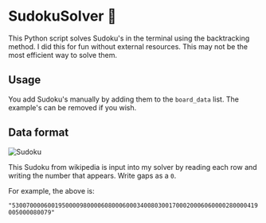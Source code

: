 # SudokuSolver 🧩

This Python script solves Sudoku's in the terminal using the backtracking method. I did this for fun without external resources. This may not be the most efficient way to solve them.

## Usage

You add Sudoku's manually by adding them to the `board_data` list. The example's can be removed if you wish.

## Data format

![Sudoku](https://upload.wikimedia.org/wikipedia/commons/thumb/e/e0/Sudoku_Puzzle_by_L2G-20050714_standardized_layout.svg/1200px-Sudoku_Puzzle_by_L2G-20050714_standardized_layout.svg.png)

This Sudoku from wikipedia is input into my solver by reading each row and writing the number that appears. Write gaps as a `0`.

For example, the above is:

`"530070000600195000098000060800060003400803001700020006060000280000419005000080079"`